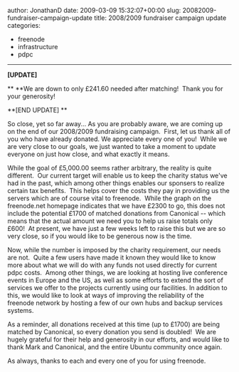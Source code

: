 author: JonathanD
date: 2009-03-09 15:32:07+00:00
slug: 20082009-fundraiser-campaign-update
title: 2008/2009 fundraiser campaign update
categories:
- freenode
- infrastructure
- pdpc
---
**[UPDATE]**

** **We are down to only £241.60 needed after matching!  Thank you for your generosity!

**[END UPDATE] **

So close, yet so far away...
As you are probably aware, we are coming up on the end of our 2008/2009 fundraising campaign.  First, let us thank all of you who have already donated. We appreciate every one of you!  While we are very close to our goals, we just wanted to take a moment to update everyone on just how close, and what exactly it means.

While the goal of £5,000.00 seems rather arbitrary, the reality is quite different.  Our current target will enable us to keep the charity status we've had in the past, which among other things enables our sponsers to realize certain tax benefits.  This helps cover the costs they pay in providing us the servers which are of course vital to freenode.  While the graph on the freenode.net homepage indicates that we have £2300 to go, this does not include the potential £1700 of matched donations from Canonical -- which means that the actual amount we need you to help us raise totals only £600!  At present, we have just a few weeks left to raise this but we are so very close, so if you would like to be generous now is the time.

Now, while the number is imposed by the charity requirement, our needs are not.  Quite a few users have made it known they would like to know more about what we will do with any funds not used directly for current pdpc costs.  Among other things, we are looking at hosting live conference events in Europe and the US, as well as some efforts to extend the sort of services we offer to the projects currently using our facilities. In addition to this, we would like to look at ways of improving the reliability of the freenode network by hosting a few of our own hubs and backup services systems.

As a reminder, all donations received at this time (up to £1700) are being matched by Canonical, so every donation you send is doubled!  We are hugely grateful for their help and generosity in our efforts, and would like to thank Mark and Canonical, and the entire Ubuntu community once again.

As always, thanks to each and every one of you for using freenode.
